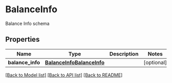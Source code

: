 # BalanceInfo

Balance Info schema
## Properties
Name | Type | Description | Notes
------------ | ------------- | ------------- | -------------
**balance_info** | [**BalanceInfoBalanceInfo**](BalanceInfoBalanceInfo.md) |  | [optional] 

[[Back to Model list]](../README.md#documentation-for-models) [[Back to API list]](../README.md#documentation-for-api-endpoints) [[Back to README]](../README.md)



